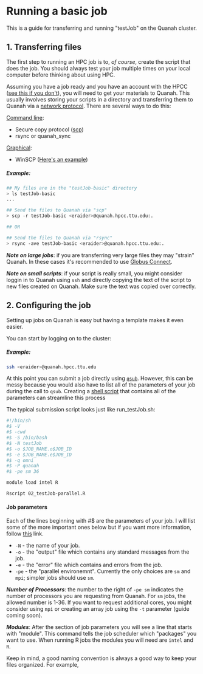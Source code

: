# Running a basic job 

This is a guide for transferring and running "testJob" on the Quanah cluster. 

## 1. Transferring files  

The first step to running an HPC job is to, _of course_, create the script that does the job. You should always test your job multiple times on your local computer before thinking about using HPC. 

Assuming you have a job ready and you have an account with the HPCC ([see this if you don't]()), you will need to get your materials to Quanah. This usually involves storing your scripts in a directory and transferring them to Quanah via a [network protocol](). There are several ways to do this:

[Command line]():
   * Secure copy protocol ([scp]()) 
   * rsync or quanah_sync 
   
[Graphical](): 
   * WinSCP ([Here's an example](https://research.computing.yale.edu/support/hpc/user-manual/transfer-files-or-cluster))
   
##### Example: 
```bash
## My files are in the "testJob-basic" directory 
> ls testJob-basic
...

## Send the files to Quanah via "scp" 
> scp -r testJob-basic <eraider>@quanah.hpcc.ttu.edu:.

## OR

## Send the files to Quanah via "rsync"
> rsync -ave testJob-basic <eraider>@quanah.hpcc.ttu.edu:.
```

***Note on large jobs***: if you are transferring very large files they may "strain" Quanah. In these cases it's recommended to use [Globus Connect](https://www.depts.ttu.edu/hpcc/userguides/general_guides/file_transfer.php).

***Note on small scripts***: if your script is really small, you might consider loggin in to Quanah using `ssh` and directly copying the text of the script to new files created on Quanah. Make sure the text was copied over correctly. 
   
## 2. Configuring the job 

Setting up jobs on Quanah is easy but having a template makes it even easier. 

You can start by logging on to the cluster: 

##### Example:
```bash
ssh <eraider>@quanah.hpcc.ttu.edu
```

At this point you can submit a job directly using [`qsub`](). However, this can be messy because you would also have to list all of the parameters of your job during the call to `qsub`. Creating a [shell script]() that contains all of the parameters can streamline this process

The typical submission script looks just like run_testJob.sh:
```bash
#!/bin/sh
#$ -V
#$ -cwd
#$ -S /bin/bash
#$ -N testJob
#$ -o $JOB_NAME.o$JOB_ID
#$ -e $JOB_NAME.e$JOB_ID
#$ -q omni
#$ -P quanah
#$ -pe sm 36

module load intel R 

Rscript 02_testJob-parallel.R
```
#### Job parameters 

Each of the lines beginning with #$ are the parameters of your job. I will list some of the more important ones below but if you want more information, follow [this](https://bioinformatics.mdc-berlin.de/intro2UnixandSGE/sun_grid_engine_for_beginners/how_to_submit_a_job_using_qsub.html) link. 

* `-N` - the name of your job.
* `-o` - the "output" file which contains any standard messages from the job.
* `-e` - the "error" file which contains and errors from the job.
* `-pe` - the "parallel environemnt". Currently the only choices are `sm` and `mpi`; simpler jobs should use `sm`. 

***Number of Processors***: the number to the right of `-pe sm` indicates the number of processors you are requesting from Quanah. For `sm` jobs, the allowed number is 1-36. If you want to request additional cores, you might consider using `mpi` or creating an array job using the `-t` parameter (guide coming soon).  

***Modules***: After the section of job parameters you will see a line that starts with "module". This command tells the job scheduler which "packages" you want to use. When running R jobs the modules you will need are `intel` and `R`. 

Keep in mind, a good naming convention is always a good way to keep your files organized. For example, 
